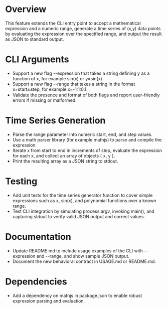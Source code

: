 # Overview
This feature extends the CLI entry point to accept a mathematical expression and a numeric range, generate a time series of (x,y) data points by evaluating the expression over the specified range, and output the result as JSON to standard output.

# CLI Arguments
- Support a new flag --expression that takes a string defining y as a function of x, for example sin(x) or y=sin(x).
- Support a new flag --range that takes a string in the format x=start:end:step, for example x=-1:1:0.1.
- Validate the presence and format of both flags and report user-friendly errors if missing or malformed.

# Time Series Generation
- Parse the range parameter into numeric start, end, and step values.
- Use a math parser library (for example mathjs) to parse and compile the expression.
- Iterate x from start to end in increments of step, evaluate the expression for each x, and collect an array of objects { x, y }.
- Print the resulting array as a JSON string to stdout.

# Testing
- Add unit tests for the time series generator function to cover simple expressions such as x, sin(x), and polynomial functions over a known range.
- Test CLI integration by simulating process.argv, invoking main(), and capturing stdout to verify valid JSON output and correct values.

# Documentation
- Update README.md to include usage examples of the CLI with --expression and --range, and show sample JSON output.
- Document the new behavioral contract in USAGE.md or README.md.

# Dependencies
- Add a dependency on mathjs in package.json to enable robust expression parsing and evaluation.